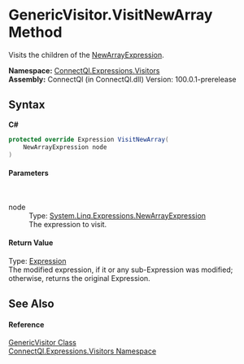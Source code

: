 # GenericVisitor.VisitNewArray Method 
 

Visits the children of the <a href="http://msdn2.microsoft.com/en-us/library/bb353983" target="_blank">NewArrayExpression</a>.

**Namespace:**&nbsp;<a href="N_ConnectQl_Expressions_Visitors">ConnectQl.Expressions.Visitors</a><br />**Assembly:**&nbsp;ConnectQl (in ConnectQl.dll) Version: 100.0.1-prerelease

## Syntax

**C#**<br />
``` C#
protected override Expression VisitNewArray(
	NewArrayExpression node
)
```


#### Parameters
&nbsp;<dl><dt>node</dt><dd>Type: <a href="http://msdn2.microsoft.com/en-us/library/bb353983" target="_blank">System.Linq.Expressions.NewArrayExpression</a><br />The expression to visit.</dd></dl>

#### Return Value
Type: <a href="http://msdn2.microsoft.com/en-us/library/bb356138" target="_blank">Expression</a><br />The modified expression, if it or any sub-Expression was modified; otherwise, returns the original Expression.

## See Also


#### Reference
<a href="T_ConnectQl_Expressions_Visitors_GenericVisitor">GenericVisitor Class</a><br /><a href="N_ConnectQl_Expressions_Visitors">ConnectQl.Expressions.Visitors Namespace</a><br />